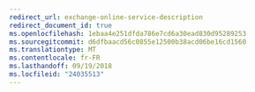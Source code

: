 ```yaml
---
redirect_url: exchange-online-service-description
redirect_document_id: true
ms.openlocfilehash: 1ebaa4e251dfda786e7cd6a30ead830d95289253
ms.sourcegitcommit: d6dfbaacd56c0855e12500b38acd06be16cd1560
ms.translationtype: MT
ms.contentlocale: fr-FR
ms.lasthandoff: 09/19/2018
ms.locfileid: "24035513"
---
```

